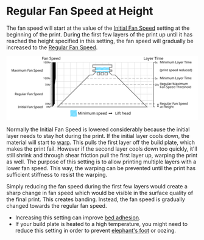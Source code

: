 Regular Fan Speed at Height
====
The fan speed will start at the value of the [Initial Fan Speed](cool_fan_speed_0.md) setting at the beginning of the print. During the first few layers of the print up until it has reached the height specified in this setting, the fan speed will gradually be increased to the [Regular Fan Speed](cool_fan_speed_min.md).

![Which fan speed is used where](../images/cool_fan_speed.svg)

Normally the Initial Fan Speed is lowered considerably because the initial layer needs to stay hot during the print. If the initial layer cools down, the material will start to [warp](../troubleshooting/warping.md). This pulls the first layer off the build plate, which makes the print fail. However if the second layer cools down too quickly, it'll still shrink and through shear friction pull the first layer up, warping the print as well. The purpose of this setting is to allow printing multiple layers with a lower fan speed. This way, the warping can be prevented until the print has sufficient stiffness to resist the warping.

Simply reducing the fan speed during the first few layers would create a sharp change in fan speed which would be visible in the surface quality of the final print. This creates banding. Instead, the fan speed is gradually changed towards the regular fan speed.

* Increasing this setting can improve [bed adhesion](../troubleshooting/bed_adhesion_problems.md).
* If your build plate is heated to a high temperature, you might need to reduce this setting in order to prevent [elephant's foot](../troubleshooting/elephants_foot.md) or oozing.